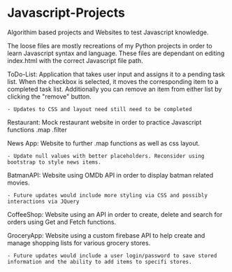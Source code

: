 # Javascript-Projects

Algorithim based projects and Websites to test Javascript knowledge. 

The loose files are mostly recreations of my Python projects in order to learn Javascript syntax and language. These files are dependant on editing index.html with the correct Javascript file path.

ToDo-List: Application that takes user input and assigns it to a pending task list. When the checkbox is selected, it moves the corresponding item to a completed task list. Additionally you can remove an item from either list by clicking the "remove" button.
   
    - Updates to CSS and layout need still need to be completed

Restaurant: Mock restaurant website in order to practice Javascript functions .map .filter

News App: Website to further .map functions as well as css layout. 
   
    - Update null values with better placeholders. Reconsider using bootstrap to style news items.
    
BatmanAPI: Website using OMDb API in order to display batman related movies. 

    - Future updates would include more styling via CSS and possibly interactions via JQuery
    
CoffeeShop: Website using an API in order to create, delete and search for orders using Get and Fetch functions.

GroceryApp: Website using a custom firebase API to help create and manage shopping lists for various grocery stores. 

    - Future updates would include a user login/password to save stored information and the ability to add items to specifi stores.
 

